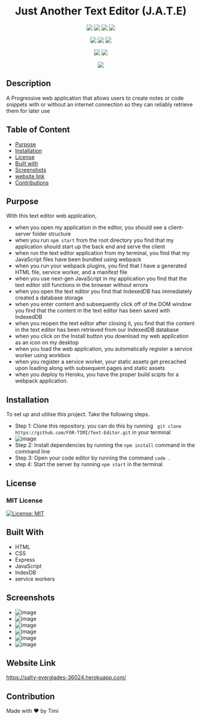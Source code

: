 <h1 align="center">Just Another Text Editor (J.A.T.E)</h1>

<p align="center">
<img src="https://img.shields.io/badge/License-MIT-yellow.svg?style=for-the-badge&logo=mit&logoColor=white""/>
<img src="https://img.shields.io/badge/NPM-%23000000.svg?style=for-the-badge&logo=npm&logoColor=white"/>
<img src="https://img.shields.io/badge/node.js-6DA55F?style=for-the-badge&logo=node.js&logoColor=white"/>
<img src="https://img.shields.io/badge/IndexDB-%234ea94b.svg?style=for-the-badge&logo=workbox&logoColor=white"/>
</p>
<p align="center">
<img src ="https://img.shields.io/badge/express.js-%23404d59.svg?style=for-the-badge&logo=express&logoColor=%2361DAFB"/>
 <img src ="https://img.shields.io/badge/Idb-red?style=for-the-badge&logo=idb&logoColor=%2361DAFB"/>
 <img src="https://img.shields.io/badge/Nodemon-Nodemon-green?style=for-the-badge&logo=nodemon&logoColor=%2361DAFB">
</p>
<p align="center">
 <img src ="https://img.shields.io/badge/Webpack-blue?style=for-the-badge&logo=rest&logoColor=%2361DAFB"/>
 <img src="https://img.shields.io/badge/HTML-5849be?style=for-the-badge&logo=html&logoColor=white"/>
</p>


<p align="center">
 <img src="https://img.shields.io/badge/ServiceWorker-FF6C37?style=for-the-badge&logo=ServiceWorker&logoColor=white"/>
</p>



## Description
A Progressive web application that allows users to create notes or code snippets with or without an internet connection so  they can reliably retrieve them for later use
                                                                                                                    
## Table of Content
- [Purpose](#purpose)
- [Installation](#installation)                                                                                                      
- [License](#license)
- [Built with](#built-with)
- [Screenshots](#screenshots)                                                                                                                    
- [website link](https://salty-everglades-36024.herokuapp.com/)
- [Contributions](#contribution)
                                                                                                                    


## Purpose

With this text editor web application,

- when you open my application in the editor, you should see a client-server folder structure
- when you run `npm start` from the root directory you find that my application should start up the back end and serve the client
- when run the text editor application from my terminal, you find that my JavaScript files have been bundled using webpack
- when you run your webpack plugins, you find that I have a generated HTML file, service worker, and a manifest file
- when you use next-gen JavaScript in my application you find that the text editor still functions in the browser without errors
- when you open the text editor you find that IndexedDB has immediately created a database storage
- when you enter content and subsequently click off of the DOM window you find that the content in the text editor has been saved with IndexedDB
- when you reopen the text editor after closing it, you find that the content in the text editor has been retrieved from our IndexedDB database
- when you click on the Install button you download my web application as an icon on my desktop
- when you load the web application, you automatically register a service worker using workbox
- when you register a service worker, your static assets get precached upon loading along with subsequent pages and static assets
- when you deploy to Heroku, you have the proper build scipts for a webpack application.


## Installation
To set up and utilise this project. Take the following steps.
- Step 1: Clone this repository. you can do this by running ``` git clone https://github.com/FOR-TIMI/Text-Editor.git``` in your terminal
- ![image](https://user-images.githubusercontent.com/104241247/200735701-c6786a58-ac1b-469d-8002-d84b69b797b4.png)
- Step 2: Install dependencies by running the ``` npm install ``` command in the command line
- Step 3: Open your code editor by running the command ``` code . ```
- step 4: Start the server by running ``` npm start ``` in the terminal

## License
### MIT License
[![License: MIT](https://img.shields.io/badge/License-MIT-yellow.svg)](https://opensource.org/licenses/MIT)


## Built With
- HTML
- CSS
- Express
- JavaScript
- IndexDB
- service workers
                                                                                                                    
 ## Screenshots
- ![image](https://user-images.githubusercontent.com/104241247/200740918-d27ccedb-5b86-4211-bc58-a1aae68deeac.png)                                                       
- ![image](https://user-images.githubusercontent.com/104241247/200740149-40083d55-aac9-4217-9dea-9559fcf5498a.png)
- ![image](https://user-images.githubusercontent.com/104241247/200740240-9b726668-e87d-48d4-85a0-ebc1ca91f6c2.png)
- ![image](https://user-images.githubusercontent.com/104241247/200740650-97e64134-32fe-48ca-b6f5-0f4318e806c3.png)
- ![image](https://user-images.githubusercontent.com/104241247/200740716-a66e6c9d-3eb9-452a-93f6-88c8e374f2fb.png)
- ![image](https://user-images.githubusercontent.com/104241247/200740769-ba3693b0-ed84-4458-8b92-ac1ff6a05331.png)

## Website Link
https://salty-everglades-36024.herokuapp.com/

## Contribution
Made with ❤️ by Timi                                                                                                                    
                                                                                                                    



                                                                                                                    

                                                                                                                    
